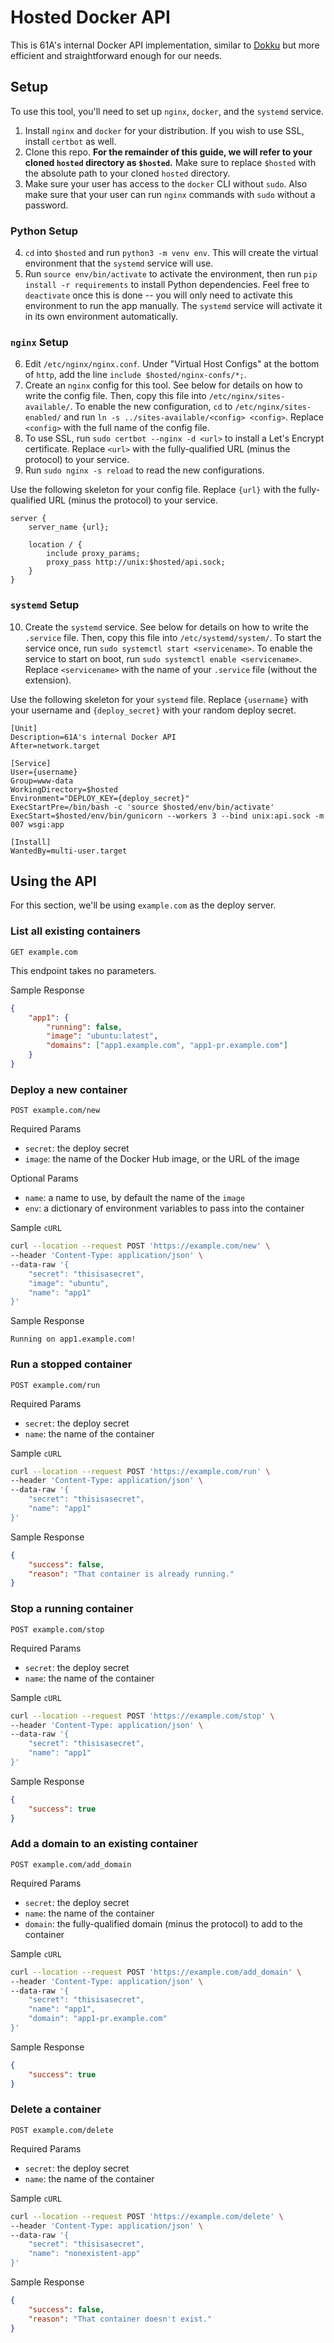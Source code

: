 # Hosted Docker API

This is 61A's internal Docker API implementation, similar to [Dokku](https://github.com/dokku/dokku) but more efficient and straightforward enough for our needs.

## Setup
To use this tool, you'll need to set up `nginx`, `docker`, and the `systemd` service.

1. Install `nginx` and `docker` for your distribution. If you wish to use SSL, install `certbot` as well.
2. Clone this repo. **For the remainder of this guide, we will refer to your cloned `hosted` directory as `$hosted`.** Make sure to replace `$hosted` with the absolute path to your cloned `hosted` directory.
3. Make sure your user has access to the `docker` CLI without `sudo`. Also make sure that your user can run `nginx` commands with `sudo` without a password.

### Python Setup
4. `cd` into `$hosted` and run `python3 -m venv env`. This will create the virtual environment that the `systemd` service will use.
5. Run `source env/bin/activate` to activate the environment, then run `pip install -r requirements` to install Python dependencies. Feel free to `deactivate` once this is done -- you will only need to activate this environment to run the app manually. The `systemd` service will activate it in its own environment automatically.

### `nginx` Setup
6. Edit `/etc/nginx/nginx.conf`. Under "Virtual Host Configs" at the bottom of `http`, add the line `include $hosted/nginx-confs/*;`.
7. Create an `nginx` config for this tool. See below for details on how to write the config file. Then, copy this file into `/etc/nginx/sites-available/`. To enable the new configuration, `cd` to `/etc/nginx/sites-enabled/` and run `ln -s ../sites-available/<config> <config>`. Replace `<config>` with the full name of the config file.
8. To use SSL, run `sudo certbot --nginx -d <url>` to install a Let's Encrypt certificate. Replace `<url>` with the fully-qualified URL (minus the protocol) to your service.
9. Run `sudo nginx -s reload` to read the new configurations.

Use the following skeleton for your config file. Replace `{url}` with the fully-qualified URL (minus the protocol) to your service.

```
server {
	server_name {url};

	location / {
		include proxy_params;
		proxy_pass http://unix:$hosted/api.sock;
	}
}
```

### `systemd` Setup
10. Create the `systemd` service. See below for details on how to write the `.service` file. Then, copy this file into `/etc/systemd/system/`. To start the service once, run `sudo systemctl start <servicename>`. To enable the service to start on boot, run `sudo systemctl enable <servicename>`. Replace `<servicename>` with the name of your `.service` file (without the extension).

Use the following skeleton for your `systemd` file. Replace `{username}` with your username and `{deploy_secret}` with your random deploy secret.

```
[Unit]
Description=61A's internal Docker API
After=network.target

[Service]
User={username}
Group=www-data
WorkingDirectory=$hosted
Environment="DEPLOY_KEY={deploy_secret}"
ExecStartPre=/bin/bash -c 'source $hosted/env/bin/activate'
ExecStart=$hosted/env/bin/gunicorn --workers 3 --bind unix:api.sock -m 007 wsgi:app

[Install]
WantedBy=multi-user.target
```

## Using the API
For this section, we'll be using `example.com` as the deploy server.

### List all existing containers
`GET example.com`

This endpoint takes no parameters.

Sample Response
```json
{
    "app1": {
        "running": false,
        "image": "ubuntu:latest",
        "domains": ["app1.example.com", "app1-pr.example.com"]
    }
}
```

### Deploy a new container
`POST example.com/new`

Required Params
- `secret`: the deploy secret
- `image`: the name of the Docker Hub image, or the URL of the image

Optional Params
- `name`: a name to use, by default the name of the `image`
- `env`: a dictionary of environment variables to pass into the container

Sample `cURL`
```sh
curl --location --request POST 'https://example.com/new' \
--header 'Content-Type: application/json' \
--data-raw '{
    "secret": "thisisasecret",
    "image": "ubuntu",
    "name": "app1"
}'
```

Sample Response
```
Running on app1.example.com!
```

### Run a stopped container
`POST example.com/run`

Required Params
- `secret`: the deploy secret
- `name`: the name of the container

Sample `cURL`
```sh
curl --location --request POST 'https://example.com/run' \
--header 'Content-Type: application/json' \
--data-raw '{
    "secret": "thisisasecret",
    "name": "app1"
}'
```

Sample Response
```json
{
    "success": false,
    "reason": "That container is already running."
}
```

### Stop a running container
`POST example.com/stop`

Required Params
- `secret`: the deploy secret
- `name`: the name of the container

Sample `cURL`
```sh
curl --location --request POST 'https://example.com/stop' \
--header 'Content-Type: application/json' \
--data-raw '{
    "secret": "thisisasecret",
    "name": "app1"
}'
```

Sample Response
```json
{
    "success": true
}
```

### Add a domain to an existing container
`POST example.com/add_domain`

Required Params
- `secret`: the deploy secret
- `name`: the name of the container
- `domain`: the fully-qualified domain (minus the protocol) to add to the container

Sample `cURL`
```sh
curl --location --request POST 'https://example.com/add_domain' \
--header 'Content-Type: application/json' \
--data-raw '{
    "secret": "thisisasecret",
    "name": "app1",
    "domain": "app1-pr.example.com"
}'
```

Sample Response
```json
{
    "success": true
}
```

### Delete a container
`POST example.com/delete`

Required Params
- `secret`: the deploy secret
- `name`: the name of the container

Sample `cURL`
```sh
curl --location --request POST 'https://example.com/delete' \
--header 'Content-Type: application/json' \
--data-raw '{
    "secret": "thisisasecret",
    "name": "nonexistent-app"
}'
```

Sample Response
```json
{
    "success": false,
    "reason": "That container doesn't exist."
}
```
